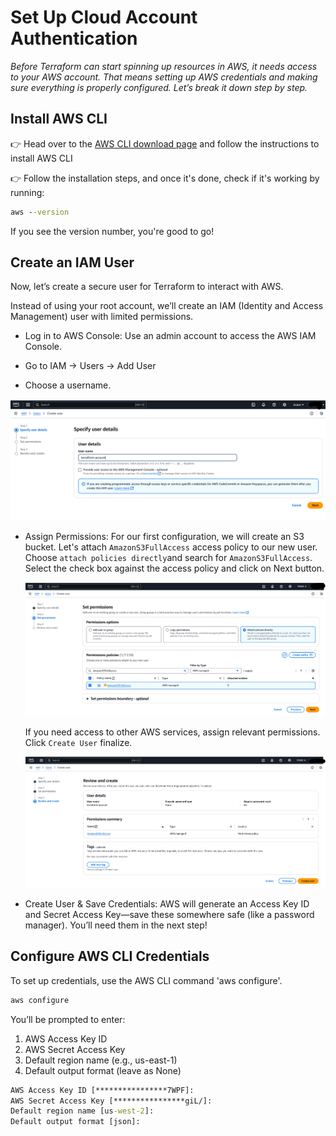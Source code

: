# Set Up Cloud Account Authentication

*Before Terraform can start spinning up resources in AWS, it needs access to your AWS account. That means setting up AWS credentials and making sure everything is properly configured. Let’s break it down step by step.*

## Install AWS CLI

👉 Head over to the [AWS CLI download page](https://docs.aws.amazon.com/cli/latest/userguide/getting-started-install.html) and follow the instructions to install AWS CLI

👉 Follow the installation steps, and once it's done, check if it's working by running:

```cmd
aws --version
```

If you see the version number, you're good to go!

## Create an IAM User

Now, let’s create a secure user for Terraform to interact with AWS. 

Instead of using your root account, we’ll create an IAM (Identity and Access Management) user with limited permissions.

- Log in to AWS Console: Use an admin account to access the AWS IAM Console. 

- Go to IAM → Users → Add User 

- Choose a username.

![Alt text](../.pictures/AWS_IAM_User_creation_01.png?raw=true "Intro")

- Assign Permissions:
  For our first configuration, we will create an S3 bucket.
  Let's attach `AmazonS3FullAccess` access policy to our new user.
  Choose `attach policies directly`and search for `AmazonS3FullAccess`. Select the check box against the access policy and click on Next button.
 
  ![Alt text](../.pictures/AWS_IAM_User_creation_02.png?raw=true "Intro")

  If you need access to other AWS services, assign relevant permissions.
  Click `Create User` finalize.
  
  ![Alt text](../.pictures/AWS_IAM_User_creation_03.png?raw=true "Intro")

- Create User & Save Credentials: AWS will generate an Access Key ID and Secret Access Key—save these somewhere safe (like a password manager). You’ll need them in the next step!

## Configure AWS CLI Credentials

To set up credentials, use the AWS CLI command 'aws configure'.

```cmd
aws configure
```

You’ll be prompted to enter:

1. AWS Access Key ID
2. AWS Secret Access Key
3. Default region name (e.g., us-east-1)
4. Default output format (leave as None)

```cmd
AWS Access Key ID [****************7WPF]:
AWS Secret Access Key [****************giL/]:
Default region name [us-west-2]:
Default output format [json]:
```

